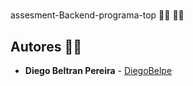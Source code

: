 #  
assesment-Backend-programa-top 🧑‍💻 🧑‍🏫


## Autores 🚀👋
* **Diego Beltran Pereira** - [DiegoBelpe](https://github.com/DiegoBelPe)

